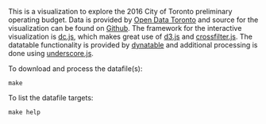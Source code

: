 This is a visualization to explore the 2016 City of Toronto preliminary operating budget. Data is provided by [Open Data Toronto](http://www1.toronto.ca/wps/portal/contentonly?vgnextoid=96c98f90dba60310VgnVCM1000003dd60f89RCRD&vgnextchannel=1a66e03bb8d1e310VgnVCM10000071d60f89RCRD) and source for the visualization can be found on [Github](https://github.com/rhydomako/rhydomako.ca/blob/master/_posts/2016-03-06-to-operating-budget-2016.html). The framework for the interactive visualization is [dc.js](http://dc-js.github.io/dc.js/), which makes great use of [d3.js](https://d3js.org/) and [crossfilter.js](http://square.github.io/crossfilter/). The datatable functionality is provided by [dynatable](https://www.dynatable.com/) and additional processing is done using [underscore.js](http://underscorejs.org/).

To download and process the datafile(s):
```
make
```

To list the datafile targets:
```
make help
```
